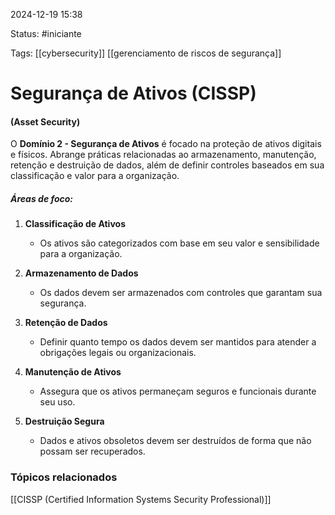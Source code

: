 
2024-12-19 15:38

Status: #iniciante

Tags: [[cybersecurity]] [[gerenciamento de riscos de segurança]]


# Segurança de Ativos (CISSP)
#### (Asset Security)

O **Domínio 2 - Segurança de Ativos** é focado na proteção de ativos digitais e físicos. Abrange práticas relacionadas ao armazenamento, manutenção, retenção e destruição de dados, além de definir controles baseados em sua classificação e valor para a organização.

##### **Áreas de foco:**

1. **Classificação de Ativos**
	- Os ativos são categorizados com base em seu valor e sensibilidade para a organização.

1. **Armazenamento de Dados**
	- Os dados devem ser armazenados com controles que garantam sua segurança.

3. **Retenção de Dados**
	- Definir quanto tempo os dados devem ser mantidos para atender a obrigações legais ou organizacionais.

4. **Manutenção de Ativos**
	- Assegura que os ativos permaneçam seguros e funcionais durante seu uso.

5. **Destruição Segura**
	- Dados e ativos obsoletos devem ser destruídos de forma que não possam ser recuperados.
### Tópicos relacionados

[[CISSP (Certified Information Systems Security Professional)]]